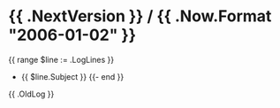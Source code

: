 # {{ .NextVersion }} / {{ .Now.Format "2006-01-02" }}
{{ range $line := .LogLines }}
  * {{ $line.Subject }}
{{- end }}

{{ .OldLog }}
